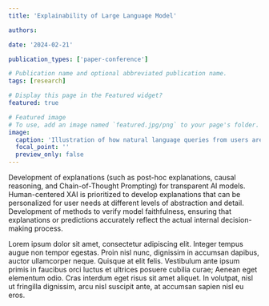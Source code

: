```yaml
---
title: 'Explainability of Large Language Model'

authors:

date: '2024-02-21'

publication_types: ['paper-conference']

# Publication name and optional abbreviated publication name.
tags: [research]

# Display this page in the Featured widget?
featured: true

# Featured image
# To use, add an image named `featured.jpg/png` to your page's folder.
image:
  caption: 'Illustration of how natural language queries from users are parsed into executable operations'
  focal_point: ''
  preview_only: false
---
```

Development of explanations (such as post-hoc explanations, causal reasoning, and Chain-of-Thought Prompting) for transparent AI models.
Human-centered XAI is prioritized to develop explanations that can be personalized for user needs at different levels of abstraction and detail.
Development of methods to verify model faithfulness, ensuring that explanations or predictions accurately reflect the actual internal decision-making process.
<!--keep-->
<!--three-->
<!--blank lines-->
Lorem ipsum dolor sit amet, consectetur adipiscing elit. Integer tempus augue non tempor egestas. Proin nisl nunc, dignissim in accumsan dapibus, auctor ullamcorper neque. Quisque at elit felis. Vestibulum ante ipsum primis in faucibus orci luctus et ultrices posuere cubilia curae; Aenean eget elementum odio. Cras interdum eget risus sit amet aliquet. In volutpat, nisl ut fringilla dignissim, arcu nisl suscipit ante, at accumsan sapien nisl eu eros.